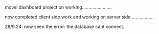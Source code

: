 movei dashboard project on working.......................


now completed client side work 
and working on server side .................




28/9.24:
now seen the error: the database cant connect. 
